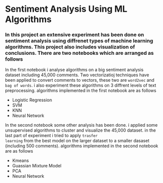 # Sentiment Analysis Using ML Algorithms

### In this project an extensive experiment has been done on sentiment analysis using diffrenet types of machine learning algorithms. This project also includes visualization of conclusions. There are two notebooks which are arranged as follows

In the first notebook i analyse algorithms on a big sentiment analysis dataset including 45,000 comments. Two vectorizatioj techniques have been applied to convert comments to vectors, these two are <code>word2vec</code> and <code>bag of words</code>. i also experiment these algorithms on 3 diffrent levels of text preprocessing. algorithms implemented in the first notebook are as follows

* Logistic Regression
* SVM
* KNN
* Neural Network

In the second notebook some other analysis has been done. i applied some unsupervised algorithms to cluster and visualize the 45,000 dataset. in the last part of experiment i tried to apply <code>trasfer learning</code> from the best model on the larger dataset to a smaller dasaset (including 500 comments). algorithms implemented in the second notebook are as follows

* Kmeans
* Guassian Mixture Model
* PCA
* Neural Network
